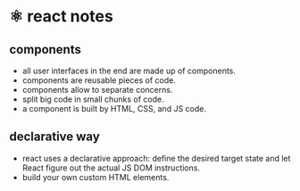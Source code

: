 # ⚛️ react notes

## components

+ all user interfaces in the end are made up of components.
+ components are reusable pieces of code.
+ components allow to separate concerns.
+ split big code in small chunks of code.
+ a component is built by HTML, CSS, and JS code.

## declarative way

+ react uses a declarative approach: define the desired target state and let React figure out the actual JS DOM instructions.
+ build your own custom HTML elements.
